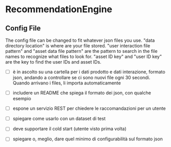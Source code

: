# RecommendationEngine


## Config File
The config file can be changed to fit whatever json files you use.
"data directory location" is where are your file stored.
"user interaction file pattern" and "asset data file pattern" are the pattern to search in the file names to recognize what files to look for.
"asset ID key" and "user ID key" are the key to find the user IDs and asset IDs.


-[ ] è in ascolto su una cartella per i dati prodotto e dati interazione, formato json, andando a controllare se ci sono nuovi file ogni 30 secondi. Quando arrivano i files, li importa automaticamente
-[ ] includere un README che spiega il formato dei json, con qualche esempio
-[ ] espone un servizio REST per chiedere le raccomandazioni per un utente
-[ ] spiegare come usarlo con un dataset di test
-[ ] deve supportare il cold start (utente visto prima volta)
-[ ] spiegare o, meglio, dare quel minimo di configurabilità sul formato json

 
